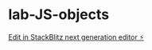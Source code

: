 # lab-JS-objects

[Edit in StackBlitz next generation editor ⚡️](https://stackblitz.com/~/github.com/Prasanna2910/lab-JS-objects)